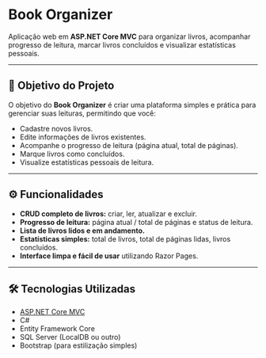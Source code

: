 # Book Organizer

Aplicação web em **ASP.NET Core MVC** para organizar livros, acompanhar progresso de leitura, marcar livros concluídos e visualizar estatísticas pessoais.

---

## 🎯 Objetivo do Projeto

O objetivo do **Book Organizer** é criar uma plataforma simples e prática para gerenciar suas leituras, permitindo que você:

- Cadastre novos livros.
- Edite informações de livros existentes.
- Acompanhe o progresso de leitura (página atual, total de páginas).
- Marque livros como concluídos.
- Visualize estatísticas pessoais de leitura.

---

## ⚙️ Funcionalidades

- **CRUD completo de livros:** criar, ler, atualizar e excluir.  
- **Progresso de leitura:** página atual / total de páginas e status de leitura.  
- **Lista de livros lidos e em andamento.**  
- **Estatísticas simples:** total de livros, total de páginas lidas, livros concluídos.  
- **Interface limpa e fácil de usar** utilizando Razor Pages.

---

## 🛠 Tecnologias Utilizadas

- [ASP.NET Core MVC](https://docs.microsoft.com/aspnet/core/mvc)  
- C#  
- Entity Framework Core  
- SQL Server (LocalDB ou outro)  
- Bootstrap (para estilização simples)  

